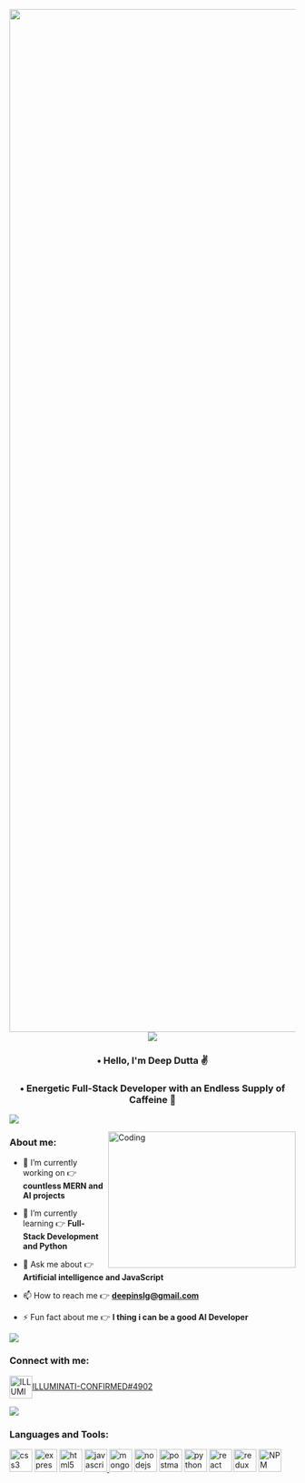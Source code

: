 <p align="center">
    <img align="center" alt="Coding" width="1800"
        src="https://asset.eyecannndy.com/media/clip/2024/01/26/261706258378.webp">

   <img src="https://user-images.githubusercontent.com/73097560/115834477-dbab4500-a447-11eb-908a-139a6edaec5c.gif">

<h3 align="center"> • Hello, I'm Deep Dutta ✌️</h3>
<h3 align="center"> • Energetic Full-Stack Developer with an Endless Supply of Caffeine 🍵</h3>
<img src="https://asset.eyecannndy.com/media/clip/2023/12/19/261702958838.webp">

<img align="right" alt="Coding" width="330" height="240"
    src="https://cdn.dribbble.com/users/756147/screenshots/3332605/media/f50dc45256e5da8c4658234a86d435e8.gif">


<h3 align="left">About me:</h3>

- 🔭 I’m currently working on 👉 **countless MERN and AI projects**

- 🌱 I’m currently learning 👉 **Full-Stack Development and Python**

- 💬 Ask me about 👉 **Artificial intelligence and JavaScript**

- 📫 How to reach me 👉 **deepinslg@gmail.com**

- ⚡ Fun fact about me 👉 **I thing i can be a good AI Developer**

<img src="https://user-images.githubusercontent.com/73097560/115834477-dbab4500-a447-11eb-908a-139a6edaec5c.gif">

<h3 align="left">Connect with me:</h3>
<p align="left">
    <a href="https://discord.gg/ILLUMINATI-CONFIRMED#4902" target="blank"><img align="center"
            src="https://img.icons8.com/color/512/discord-new-logo.png" alt="ILLUMINATI-CONFIRMED#4902" height="40"
            width="40" />ILLUMINATI-CONFIRMED#4902</a>
</p>
<img src="https://user-images.githubusercontent.com/73097560/115834477-dbab4500-a447-11eb-908a-139a6edaec5c.gif">
<h3 align="left">Languages and Tools:</h3>
<p align="left"> <a href="https://www.w3schools.com/css/" target="_blank" rel="noreferrer"> <img
            src="https://img.icons8.com/color/512/css3.png" alt="css3" width="40" height="40" /></a> <a
        href="https://expressjs.com" target="_blank" rel="noreferrer"> <img
            src="https://img.icons8.com/office/512/express-js.png" alt="express" width="40" height="40" /></a>
    <a href="https://www.w3.org/html/" target="_blank" rel="noreferrer"> <img
            src="https://img.icons8.com/color/512/html-5.png" alt="html5" width="40" height="40" /></a> <a
        href="https://developer.mozilla.org/en-US/docs/Web/JavaScript" target="_blank" rel="noreferrer"> <img
            src="https://img.icons8.com/color/512/javascript.png" alt="javascript" width="40" height="40" />
    </a> <a href="https://www.mongodb.com/" target="_blank" rel="noreferrer"> <img
            src="https://img.icons8.com/color/512/mongodb.png" alt="mongodb" width="40" height="40" /></a> <a
        href="https://nodejs.org" target="_blank" rel="noreferrer"> <img
            src="https://img.icons8.com/color/512/nodejs.png" alt="nodejs" width="40" height="40" /></a> <a
        href="https://postman.com" target="_blank" rel="noreferrer"> <img
            src="https://static-00.iconduck.com/assets.00/postman-icon-497x512-beb7sy75.png" alt="postman" width="40"
            height="40" /></a> <a href="https://www.python.org" target="_blank" rel="noreferrer"> <img
            src="https://img.icons8.com/color/512/python.png" alt="python" width="40" height="40" /></a> <a
        href="https://reactjs.org/" target="_blank" rel="noreferrer"> <img
            src="https://img.icons8.com/color/512/react-native.png" alt="react" width="40" height="40" /></a> <a
        href="https://redux.js.org" target="_blank" rel="noreferrer"> <img
            src="https://img.icons8.com/color/512/redux.png" alt="redux" width="40" height="40" /></a> </a> <a
        href="https://www.npmjs.com/" target="_blank" rel="noreferrer"> <img
            src="https://img.icons8.com/color/512/npm.png" alt="NPM" width="40" height="40" /></p>
